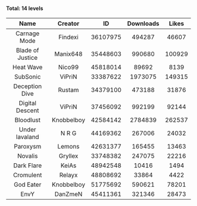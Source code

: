 #### Total: 14 levels

| Name | Creator | ID | Downloads | Likes |
|:---:|:---:|:---:|:---:|:---:|
| Carnage Mode | Findexi | 36107975 | 494287 | 46607
| Blade of Justice | Manix648 | 35448603 | 990680 | 100929
| Heat Wave | Nico99 | 45818014 | 89692 | 8139
| SubSonic | ViPriN | 33387622 | 1973075 | 149315
| Deception Dive | Rustam | 34379100 | 473188 | 31876
| Digital Descent | ViPriN | 37456092 | 992199 | 92144
| Bloodlust | Knobbelboy | 42584142 | 2784839 | 262537
| Under lavaland | N R G | 44169362 | 267006 | 24032
| Paroxysm | Lemons | 42631377 | 165455 | 13463
| Novalis | Gryllex | 33748382 | 247075 | 22216
| Dark Flare | KeiAs | 48942548 | 10416 | 1494
| Cromulent | Relayx | 48808692 | 33864 | 4422
| God Eater | Knobbelboy | 51775692 | 590621 | 78201
| EnvY | DanZmeN | 45411361 | 321346 | 28473
